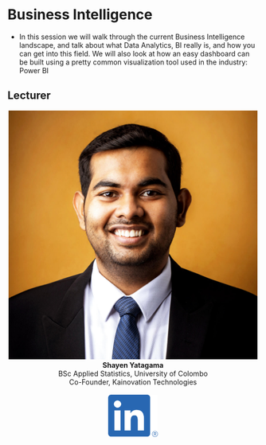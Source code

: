 # Business Intelligence
* In this session we will walk through the current Business Intelligence landscape, and talk about what Data Analytics, BI really is, and how you can get into this field. We will also look at how an easy dashboard can be built using a pretty common visualization tool used in the industry: Power BI

## Lecturer

<p align="center">
    <img width="500" src="/Images/lecture1.jpg" alt=""> <br>
    <b> Shayen Yatagama </b> <br> 
    BSc Applied Statistics, University of Colombo <br>
    Co-Founder, Kainovation Technologies <br> 
    <br>
    <a href="https://www.linkedin.com/in/shayen-yatagama/">
    <img width="100" src="/Images/LI-In-Bug.png" alt=""> </a>
   
</p>
